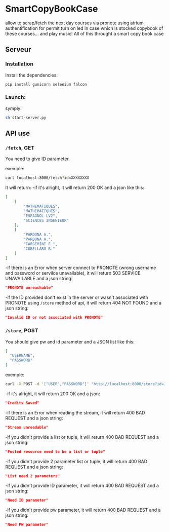 # SmartCopyBookCase
allow to scrap/fetch the next day courses via pronote using atrium authentification for permit turn on led in case which is stocked copybook of these courses... and play music! 
All of this throught a smart copy book case

## Serveur

### Installation

Install the dependencies:

```bash
pip install gunicorn selenium falcon
```
### Launch:

symply:

```bash
sh start-server.py
```

## API use

### `/fetch`, GET

You need to give ID parameter.

exemple:

```bash
curl localhost:8000/fetch?id=XXXXXXXX
```

It will return:
-if it's alright, it will return 200 OK and a json like this:

```json
[
    [
        "MATHEMATIQUES",
        "MATHEMATIQUES",
        "ESPAGNOL LV2",
        "SCIENCES INGENIEUR"
    ],
    [
        "PARDONA A.",
        "PARDONA A.",
        "TARGEMINI F.",
        "COBELLARO R."
    ]
]
```

-if there is an Error when server connect to PRONOTE (wrong username and password or servilce unavailable), it will return 503 SERVICE UNAVAILABLE and a json string:

```json
"PRONOTE unreachable"
```

-if the ID provided don't exist in the server or wasn't associated with PRONOTE using `/store` method of api, it will return 404 NOT FOUND and a json string:

```json
"Invalid ID or not associated with PRONOTE"
```

### `/store`, POST

You should give pw and id parameter and a JSON list like this:

```json
[
  "USERNAME",
  "PASSWORD"
]
```

exemple:

```bash
curl -X POST -d '["USER","PASSWORD"]' "http://localhost:8000/store?id=JBHP0QVX&pw=ZXPJC3HA"

```

-if it's alright, it will return 200 OK and a json:
```json
"Credits Saved"
```

-if there is an Error when reading the stream, it will  return 400 BAD REQUEST and a json string:

```json
"Stream unreadable"
```

-if you didn't provide a list or tuple, it will  return 400 BAD REQUEST and a json string:

```json
"Posted resource need to be a list or tuple"
```

-if you didn't provide 2 parameter list or tuple, it will  return 400 BAD REQUEST and a json string:

```json
"List need 2 parameters"
```

-if you didn't provide ID parameter, it will  return 400 BAD REQUEST and a json string:

```json
"Need ID parameter"
```

-if you didn't provide pw parameter, it will  return 400 BAD REQUEST and a json string:

```json
"Need PW parameter"
```

